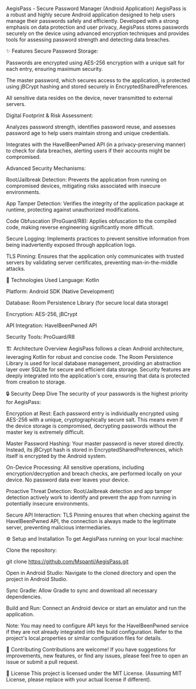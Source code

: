 AegisPass - Secure Password Manager (Android Application)
AegisPass is a robust and highly secure Android application designed to help users manage their passwords safely and efficiently. Developed with a strong emphasis on data protection and user privacy, AegisPass stores passwords securely on the device using advanced encryption techniques and provides tools for assessing password strength and detecting data breaches.

✨ Features
Secure Password Storage:

Passwords are encrypted using AES-256 encryption with a unique salt for each entry, ensuring maximum security.

The master password, which secures access to the application, is protected using jBCrypt hashing and stored securely in EncryptedSharedPreferences.

All sensitive data resides on the device, never transmitted to external servers.

Digital Footprint & Risk Assessment:

Analyzes password strength, identifies password reuse, and assesses password age to help users maintain strong and unique credentials.

Integrates with the HaveIBeenPwned API (in a privacy-preserving manner) to check for data breaches, alerting users if their accounts might be compromised.

Advanced Security Mechanisms:

Root/Jailbreak Detection: Prevents the application from running on compromised devices, mitigating risks associated with insecure environments.

App Tamper Detection: Verifies the integrity of the application package at runtime, protecting against unauthorized modifications.

Code Obfuscation (ProGuard/R8): Applies obfuscation to the compiled code, making reverse engineering significantly more difficult.

Secure Logging: Implements practices to prevent sensitive information from being inadvertently exposed through application logs.

TLS Pinning: Ensures that the application only communicates with trusted servers by validating server certificates, preventing man-in-the-middle attacks.

🚀 Technologies Used
Language: Kotlin

Platform: Android SDK (Native Development)

Database: Room Persistence Library (for secure local data storage)

Encryption: AES-256, jBCrypt

API Integration: HaveIBeenPwned API

Security Tools: ProGuard/R8

🏗️ Architecture Overview
AegisPass follows a clean Android architecture, leveraging Kotlin for robust and concise code. The Room Persistence Library is used for local database management, providing an abstraction layer over SQLite for secure and efficient data storage. Security features are deeply integrated into the application's core, ensuring that data is protected from creation to storage.

🔒 Security Deep Dive
The security of your passwords is the highest priority for AegisPass:

Encryption at Rest: Each password entry is individually encrypted using AES-256 with a unique, cryptographically secure salt. This means even if the device storage is compromised, decrypting passwords without the master key is extremely difficult.

Master Password Hashing: Your master password is never stored directly. Instead, its jBCrypt hash is stored in EncryptedSharedPreferences, which itself is encrypted by the Android system.

On-Device Processing: All sensitive operations, including encryption/decryption and breach checks, are performed locally on your device. No password data ever leaves your device.

Proactive Threat Detection: Root/Jailbreak detection and app tamper detection actively work to identify and prevent the app from running in potentially insecure environments.

Secure API Interaction: TLS Pinning ensures that when checking against the HaveIBeenPwned API, the connection is always made to the legitimate server, preventing malicious intermediaries.

⚙️ Setup and Installation
To get AegisPass running on your local machine:

Clone the repository:

git clone https://github.com/Mspanti/AegisPass.git

Open in Android Studio:
Navigate to the cloned directory and open the project in Android Studio.

Sync Gradle:
Allow Gradle to sync and download all necessary dependencies.

Build and Run:
Connect an Android device or start an emulator and run the application.

Note: You may need to configure API keys for the HaveIBeenPwned service if they are not already integrated into the build configuration. Refer to the project's local.properties or similar configuration files for details.

🤝 Contributing
Contributions are welcome! If you have suggestions for improvements, new features, or find any issues, please feel free to open an issue or submit a pull request.

📄 License
This project is licensed under the MIT License. (Assuming MIT License, please replace with your actual license if different).
